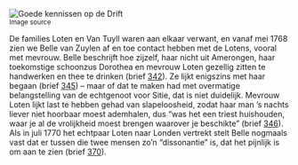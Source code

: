 ![Goede kennissen op de Drift](/assets/data-models/stories/20210000036_bvz_goede-kennissen-op-de-drift/featured.jpg)<br><small><utm-source sourceUrl="https://hetutrechtsarchief.nl/beeldmateriaal/detail/ba4692ab-ee67-5856-be4b-1d99c9341969">Image source</utm-source></small>

De families Loten en Van Tuyll waren aan elkaar verwant, en vanaf mei 1768 zien we Belle van Zuylen af en toe contact hebben met de Lotens, vooral met mevrouw. Belle beschrijft hoe zijzelf, haar nicht uit Amerongen, haar toekomstige schoonzus Dorothea en mevrouw Loten gezellig zitten te handwerken en thee te drinken (brief [342](https://charriere.huygens.knaw.nl/edition/entry/2066)). Ze lijkt enigszins met haar begaan (brief [345](https://charriere.huygens.knaw.nl/edition/entry/2069)) – maar of dat te maken had met overmatige belangstelling van de echtgenoot voor Sitie, dat is niet duidelijk. Mevrouw Loten lijkt last te hebben gehad van slapeloosheid, zodat haar man ’s nachts liever niet hoorbaar moest ademhalen, dus “was het een triest huishouden, waar je al de vrolijkheid moest brengen waarover je beschikte” (brief [346](https://charriere.huygens.knaw.nl/edition/entry/2070)). Als in juli 1770 het echtpaar Loten naar Londen vertrekt stelt Belle nogmaals vast dat er tussen die twee mensen zo’n “dissonantie” is, dat het pijnlijk is om aan te zien (brief [370](https://charriere.huygens.knaw.nl/edition/entry/2094)).
